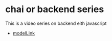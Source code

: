 # chai or backend series 


This is a video series on backend eith javascript
- [modelLink](https://app.eraser.io/workspace/1AQXfccQJEtSqP8kaEng?origin=share)